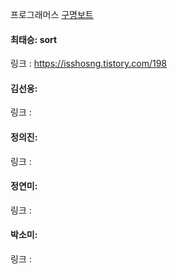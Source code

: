 프로그래머스 [구명보트](https://school.programmers.co.kr/learn/courses/30/lessons/42885)<br>

#### 최태승: sort
링크 : https://isshosng.tistory.com/198

#### 김선웅: 
링크 : 

#### 정의진: 
링크 :

#### 정연미: 
링크 : 

#### 박소미: 
링크 : 
